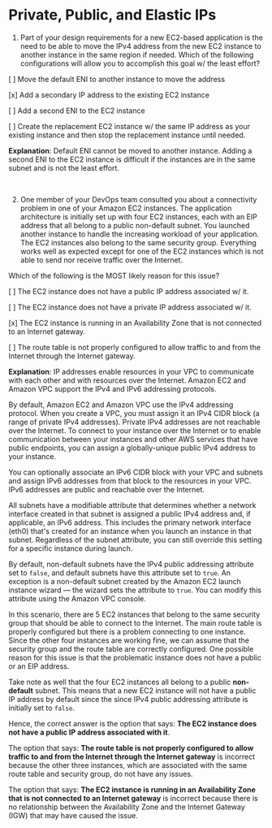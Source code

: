 # Private, Public, and Elastic IPs


1. Part of your design requirements for a new EC2-based application is the need to be able to move the IPv4 address from the new EC2 instance to another instance in the same region if needed. Which of the following configurations will allow you to accomplish this goal w/ the least effort?

[ ] Move the default ENI to another instance to move the address

[x] Add a secondary IP address to the existing EC2 instance

[ ] Add a second ENI to the EC2 instance

[ ] Create the replacement EC2 instance w/ the same IP address as your existing instance and then stop the replacement instance until needed.

**Explanation**: Default ENI cannot be moved to another instance. Adding a second ENI to the EC2 instance is difficult if the instances are in the same subnet and is not the least effort.

<br />

2. One member of your DevOps team consulted you about a connectivity problem in one of your Amazon EC2 instances. The application architecture is initially set up with four EC2 instances, each with an EIP address that all belong to a public non-default subnet. You launched another instance to handle the increasing workload of your application. The EC2 instances also belong to the same security group. Everything works well as expected except for one of the EC2 instances which is not able to send nor receive traffic over the Internet.

Which of the following is the MOST likely reason for this issue?

[ ] The EC2 instance does not have a public IP address associated w/ it.

[ ] The EC2 instance does not have a private IP address associated w/ it.

[x] The EC2 instance is running in an Availability Zone that is not connected to an Internet gateway.

[ ] The route table is not properly configured to allow traffic to and from the Internet through the Internet gateway.

**Explanation**: IP addresses enable resources in your VPC to communicate with each other and with resources over the Internet. Amazon EC2 and Amazon VPC support the IPv4 and IPv6 addressing protocols.

By default, Amazon EC2 and Amazon VPC use the IPv4 addressing protocol. When you create a VPC, you must assign it an IPv4 CIDR block (a range of private IPv4 addresses). Private IPv4 addresses are not reachable over the Internet. To connect to your instance over the Internet or to enable communication between your instances and other AWS services that have public endpoints, you can assign a globally-unique public IPv4 address to your instance.

You can optionally associate an IPv6 CIDR block with your VPC and subnets and assign IPv6 addresses from that block to the resources in your VPC. IPv6 addresses are public and reachable over the Internet.

All subnets have a modifiable attribute that determines whether a network interface created in that subnet is assigned a public IPv4 address and, if applicable, an IPv6 address. This includes the primary network interface (eth0) that's created for an instance when you launch an instance in that subnet. Regardless of the subnet attribute, you can still override this setting for a specific instance during launch.

By default, non-default subnets have the IPv4 public addressing attribute set to `false`, and default subnets have this attribute set to `true`. An exception is a non-default subnet created by the Amazon EC2 launch instance wizard — the wizard sets the attribute to `true`. You can modify this attribute using the Amazon VPC console.

In this scenario, there are 5 EC2 instances that belong to the same security group that should be able to connect to the Internet. The main route table is properly configured but there is a problem connecting to one instance. Since the other four instances are working fine, we can assume that the security group and the route table are correctly configured. One possible reason for this issue is that the problematic instance does not have a public or an EIP address.

Take note as well that the four EC2 instances all belong to a public **non-default** subnet. This means that a new EC2 instance will not have a public IP address by default since the since IPv4 public addressing attribute is initially set to `false`.

Hence, the correct answer is the option that says: **The EC2 instance does not have a public IP address associated with it**.

The option that says: **The route table is not properly configured to allow traffic to and from the Internet through the Internet gateway** is incorrect because the other three instances, which are associated with the same route table and security group, do not have any issues.

The option that says: **The EC2 instance is running in an Availability Zone that is not connected to an Internet gateway** is incorrect because there is no relationship between the Availability Zone and the Internet Gateway (IGW) that may have caused the issue.

<br />
